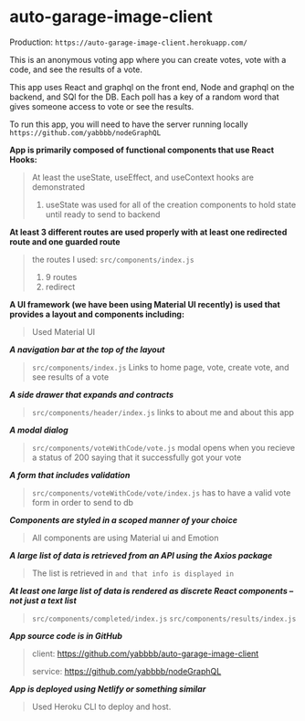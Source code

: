 # auto-garage-image-client

Production: `https://auto-garage-image-client.herokuapp.com/`

This is an anonymous voting app where you can create votes, vote with a code, and see the results of a vote. 

This app uses React and graphql on the front end, Node and graphql on the backend, and SQl for the DB. Each poll has a key of a random word that gives someone access to vote or see the results. 

To run this app, you will need to have the server running locally
    `https://github.com/yabbbb/nodeGraphQL`



**App is primarily composed of functional components that use React Hooks:**

>  At least the useState, useEffect, and useContext hooks are demonstrated
>   1. useState was used for all of the creation components to hold state until ready to send to backend

**At least 3 different routes are used properly with at least one redirected route and one guarded route**

> the routes I used:
> `src/components/index.js`
> 1. 9 routes
> 2. redirect

**A UI framework (we have been using Material UI recently) is used that provides a layout and components including:**
>
> Used Material UI

***A navigation bar at the top of the layout***
>
> `src/components/index.js`
> Links to home page, vote, create vote, and see results of a vote

***A side drawer that expands and contracts***
>
> `src/components/header/index.js`
> links to about me and about this app

***A modal dialog***
>
> `src/components/voteWithCode/vote.js`
> modal opens when you recieve a status of 200 saying that it successfully got your vote

***A form that includes validation***
>
> `src/components/voteWithCode/vote/index.js`
> has to have a valid vote form in order to send to db


***Components are styled in a scoped manner of your choice***
>
> All components are using Material ui and Emotion

***A large list of data is retrieved from an API using the Axios package***
>
> The list is retrieved in `` and that info is displayed in ``

***At least one large list of data is rendered as discrete React components – not just a text list***
>
> `src/components/completed/index.js`
> `src/components/results/index.js`

***App source code is in GitHub***
>
> client: https://github.com/yabbbb/auto-garage-image-client
>
> service: https://github.com/yabbbb/nodeGraphQL

***App is deployed using Netlify or something similar***
>
> Used Heroku CLI to deploy and host.